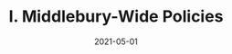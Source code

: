 ---
slug: "/pages/ii-ug-college-policies/faculty/misc_policies"
date: "2021-05-01"
title: "I. Middlebury-Wide Policies"
---